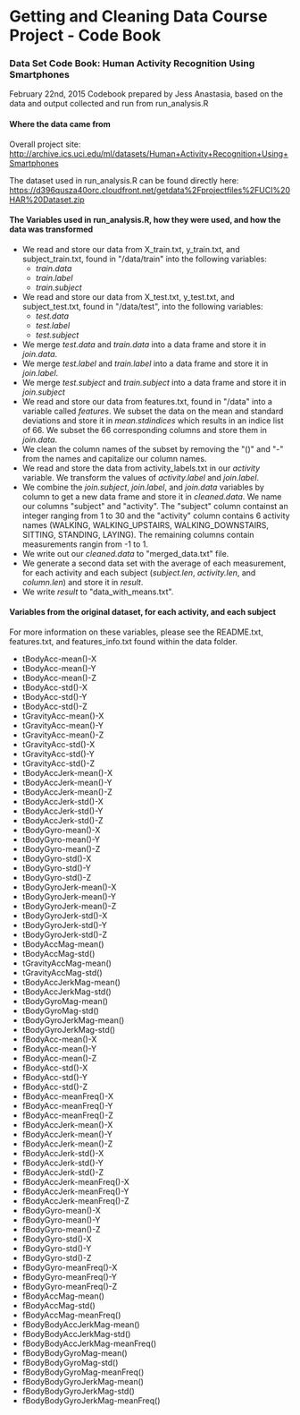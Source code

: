 Getting and Cleaning Data Course Project - Code Book
====================================================

### Data Set Code Book: Human Activity Recognition Using Smartphones

February 22nd, 2015
Codebook prepared by Jess Anastasia, based on the data and output collected and run from run_analysis.R

#### Where the data came from

Overall project site: http://archive.ics.uci.edu/ml/datasets/Human+Activity+Recognition+Using+Smartphones

The dataset used in run_analysis.R can be found directly here: https://d396qusza40orc.cloudfront.net/getdata%2Fprojectfiles%2FUCI%20HAR%20Dataset.zip

#### The Variables used in run_analysis.R, how they were used, and how the data was transformed

* We read and store our data from X_train.txt, y_train.txt, and subject_train.txt, found in "/data/train" into the following variables: 
     * *train.data*
     * *train.label*
     * *train.subject*
* We read and store our data from X_test.txt, y_test.txt, and subject_test.txt, found in "/data/test", into the following variables: 
     * *test.data*
     * *test.label*
     * *test.subject*
* We merge *test.data* and *train.data* into a data frame and store it in *join.data*.
* We merge *test.label* and *train.label* into a data frame and store it in *join.label*.
* We merge *test.subject* and *train.subject* into a data frame and store it in *join.subject*
* We read and store our data from features.txt, found in "/data" into a variable called *features*. We subset the data on the mean and standard deviations and store it in *mean.stdindices* which results in an indice list of 66. We subset the 66 corresponding columns and store them in *join.data*.
* We clean the column names of the subset by removing the "()" and "-" from the names and capitalize our column names.
* We read and store the data from activity_labels.txt in our *activity* variable. We transform the values of *activity.label* and *join.label*.
* We combine the *join.subject*, *join.label*, and *join.data* variables by column to get a new data frame and store it in *cleaned.data*. We name our columns "subject" and "activity". The "subject" column containst an integer ranging from 1 to 30 and the "activity" column contains 6 activity names (WALKING, WALKING_UPSTAIRS, WALKING_DOWNSTAIRS, SITTING, STANDING, LAYING). The remaining columns contain measurements rangin from -1 to 1.
* We write out our *cleaned.data* to "merged_data.txt" file.
* We generate a second data set with the average of each measurement, for each activity and each subject (*subject.len*, *activity.len*, and *column.len*) and store it in *result*.
* We write *result* to "data_with_means.txt".

#### Variables from the original dataset, for each activity, and each subject

For more information on these variables, please see the README.txt, features.txt, and features_info.txt found within the data folder.

* tBodyAcc-mean()-X
* tBodyAcc-mean()-Y
* tBodyAcc-mean()-Z
* tBodyAcc-std()-X
* tBodyAcc-std()-Y
* tBodyAcc-std()-Z
* tGravityAcc-mean()-X
* tGravityAcc-mean()-Y
* tGravityAcc-mean()-Z
* tGravityAcc-std()-X
* tGravityAcc-std()-Y
* tGravityAcc-std()-Z
* tBodyAccJerk-mean()-X
* tBodyAccJerk-mean()-Y
* tBodyAccJerk-mean()-Z
* tBodyAccJerk-std()-X
* tBodyAccJerk-std()-Y
* tBodyAccJerk-std()-Z
* tBodyGyro-mean()-X
* tBodyGyro-mean()-Y
* tBodyGyro-mean()-Z
* tBodyGyro-std()-X
* tBodyGyro-std()-Y
* tBodyGyro-std()-Z
* tBodyGyroJerk-mean()-X
* tBodyGyroJerk-mean()-Y
* tBodyGyroJerk-mean()-Z
* tBodyGyroJerk-std()-X
* tBodyGyroJerk-std()-Y
* tBodyGyroJerk-std()-Z
* tBodyAccMag-mean()
* tBodyAccMag-std()
* tGravityAccMag-mean()
* tGravityAccMag-std()
* tBodyAccJerkMag-mean()
* tBodyAccJerkMag-std()
* tBodyGyroMag-mean()
* tBodyGyroMag-std()
* tBodyGyroJerkMag-mean()
* tBodyGyroJerkMag-std()
* fBodyAcc-mean()-X
* fBodyAcc-mean()-Y
* fBodyAcc-mean()-Z
* fBodyAcc-std()-X
* fBodyAcc-std()-Y
* fBodyAcc-std()-Z
* fBodyAcc-meanFreq()-X
* fBodyAcc-meanFreq()-Y
* fBodyAcc-meanFreq()-Z
* fBodyAccJerk-mean()-X
* fBodyAccJerk-mean()-Y
* fBodyAccJerk-mean()-Z
* fBodyAccJerk-std()-X
* fBodyAccJerk-std()-Y
* fBodyAccJerk-std()-Z
* fBodyAccJerk-meanFreq()-X
* fBodyAccJerk-meanFreq()-Y
* fBodyAccJerk-meanFreq()-Z
* fBodyGyro-mean()-X
* fBodyGyro-mean()-Y
* fBodyGyro-mean()-Z
* fBodyGyro-std()-X
* fBodyGyro-std()-Y
* fBodyGyro-std()-Z
* fBodyGyro-meanFreq()-X
* fBodyGyro-meanFreq()-Y
* fBodyGyro-meanFreq()-Z
* fBodyAccMag-mean()
* fBodyAccMag-std()
* fBodyAccMag-meanFreq()
* fBodyBodyAccJerkMag-mean()
* fBodyBodyAccJerkMag-std()
* fBodyBodyAccJerkMag-meanFreq()
* fBodyBodyGyroMag-mean()
* fBodyBodyGyroMag-std()
* fBodyBodyGyroMag-meanFreq()
* fBodyBodyGyroJerkMag-mean()
* fBodyBodyGyroJerkMag-std()
* fBodyBodyGyroJerkMag-meanFreq()